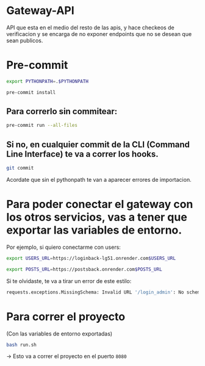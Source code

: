 # Gateway-API
API que esta en el medio del resto de las apis, y hace checkeos de verificacion y se encarga de no exponer endpoints que no se desean que sean publicos.

# Pre-commit
```bash
export PYTHONPATH=.$PYTHONPATH
```
```bash
pre-commit install
```
## Para correrlo sin commitear:
```bash
pre-commit run --all-files
```
## Si no, en cualquier commit de la CLI (Command Line Interface) te va a correr los hooks.
```bash
git commit
```
Acordate que sin el pythonpath te van a aparecer errores de importacion.

# Para poder conectar el gateway con los otros servicios, vas a tener que exportar las variables de entorno.
Por ejemplo, si quiero conectarme con users:
```bash
export USERS_URL=https://loginback-lg51.onrender.com$USERS_URL
```
```bash
export POSTS_URL=https://postsback.onrender.com$POSTS_URL
```
Si te olvidaste, te va a tirar un error de este estilo:
```bash
requests.exceptions.MissingSchema: Invalid URL '/login_admin': No scheme supplied. Perhaps you meant https:///login_admin?
```

# Para correr el proyecto
(Con las variables de entorno exportadas)
```bash
bash run.sh
```
-> Esto va a correr el proyecto en el puerto `8080`